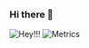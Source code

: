 ### Hi there 👋

![Hey!!!](https://media.giphy.com/media/M9gbBd9nbDrOTu1Mqx/giphy.gif)
![Metrics](https://github.com/Nageshbansal/Nageshbansal/blob/main/github-metrics.svg)
<!--
**Nageshbansal/Nageshbansal** is a ✨ _special_ ✨ repository because its `README.md` (this file) appears on your GitHub profile.

Here are some ideas to get you started:

- 🔭 I’m currently working on ...
- 🌱 I’m currently learning ...
- 👯 I’m looking to collaborate on ...
- 🤔 I’m looking for help with ...
- 💬 Ask me about ...
- 📫 How to reach me: ...
- 😄 Pronouns: ...
- ⚡ Fun fact: ...
-->
